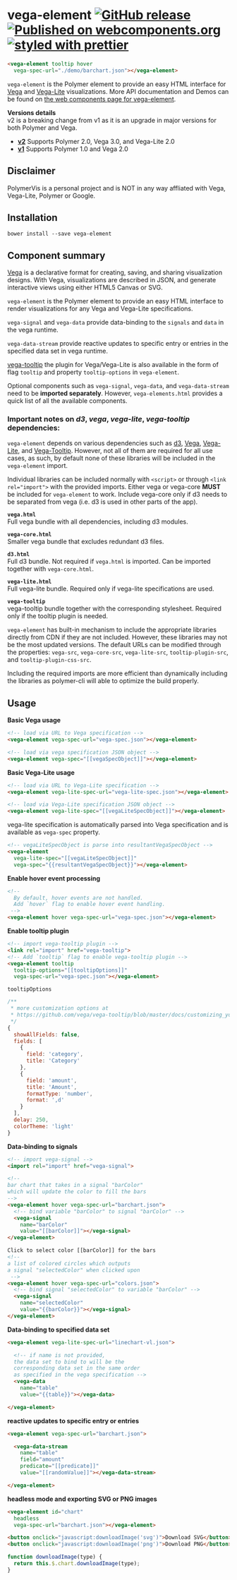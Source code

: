 vega-element
[![GitHub release](https://img.shields.io/github/release/PolymerVis/vega-element.svg)](https://github.com/PolymerVis/vega-element/releases)
[![Published on webcomponents.org](https://img.shields.io/badge/webcomponents.org-published-blue.svg)](https://www.webcomponents.org/element/PolymerVis/vega-element)
[![styled with prettier](https://img.shields.io/badge/styled_with-prettier-ff69b4.svg)](https://github.com/prettier/prettier)
==========

<!---
```
<custom-element-demo>
  <template is="dom-bind">
    <link rel="import" href="vega-tooltip.html">
    <link rel="import" href="vega-signal.html">
    <link rel="import" href="vega-element.html">
    <next-code-block></next-code-block>
  </template>
</custom-element-demo>
```
-->
```html
<vega-element tooltip hover
  vega-spec-url="./demo/barchart.json"></vega-element>

```

`vega-element` is the Polymer element to provide an easy HTML interface for [Vega](https://vega.github.io/vega) and [Vega-Lite](https://vega.github.io/vega-lite) visualizations.
More API documentation and Demos can be found on [the web components page for vega-element](https://www.webcomponents.org/element/PolymerVis/vega-element).

**Versions details**  
v2 is a breaking change from v1 as it is an upgrade in major versions for both Polymer and Vega.  
- [**v2**](https://github.com/PolymerVis/vega-element/tree/polymer2) Supports Polymer 2.0, Vega 3.0, and Vega-Lite 2.0
- [**v1**](https://github.com/PolymerVis/vega-element/tree/polymer1) Supports Polymer 1.0 and Vega 2.0

## Disclaimer
PolymerVis is a personal project and is NOT in any way affliated with Vega, Vega-Lite, Polymer or Google.

## Installation

```
bower install --save vega-element
```

## Component summary

[Vega](http://vega.github.io/) is a declarative format for creating, saving, and sharing visualization designs. With Vega, visualizations are described in JSON, and generate interactive views using either HTML5 Canvas or SVG.

`vega-element` is the Polymer element to provide an easy HTML interface to render visualizations for any Vega and Vega-Lite specifications.

`vega-signal` and `vega-data` provide data-binding to the `signals` and `data` in the vega runtime.

`vega-data-stream` provide reactive updates to specific entry or entries in the specified data set in vega runtime.

[vega-tooltip](https://github.com/vega/vega-tooltip) the plugin for Vega/Vega-Lite is also available in the form of flag `tooltip` and property `tooltip-options` in `vega-element`.

Optional components such as `vega-signal`, `vega-data`, and `vega-data-stream` need to be **imported separately**. However, `vega-elements.html` provides a quick list of all the available components.

### Important notes on *d3*, *vega*, *vega-lite*, *vega-tooltip* dependencies:

`vega-element` depends on various dependencies such as [d3](https://d3js.org/), [Vega](https://vega.github.io/vega/), [Vega-Lite](https://vega.github.io/vega-lite/), and [Vega-Tooltip](https://github.com/vega/vega-tooltip). However, not all of them are required for all use cases, as such, by default none of these libraries will be included in the `vega-element` import.

Individual libraries can be included normally with `<script>` or through `<link rel="import">` with the provided imports. Either vega or vega-core **MUST** be included for `vega-element` to work. Include vega-core only if d3 needs to be separated from vega (i.e. d3 is used in other parts of the app).

**`vega.html`**  
Full vega bundle with all dependencies, including d3 modules.

**`vega-core.html`**  
Smaller vega bundle that excludes redundant d3 files.

**`d3.html`**  
Full d3 bundle. Not required if `vega.html` is imported. Can be imported together with `vega-core.html`.

**`vega-lite.html`**  
Full vega-lite bundle. Required only if vega-lite specifications are used.

**`vega-tooltip`**  
vega-tooltip bundle together with the corresponding stylesheet. Required only if the tooltip plugin is needed.

`vega-element` has built-in mechanism to include the appropriate libraries directly from CDN if they are not included. However, these libraries may not be the most updated versions. The default URLs can be modified through the properties: `vega-src`, `vega-core-src`, `vega-lite-src`, `tooltip-plugin-src`, and `tooltip-plugin-css-src`.

Including the required imports are more efficient than dynamically including the libraries as polymer-cli will able to optimize the build properly.

## Usage

**Basic Vega usage**
```html
<!-- load via URL to Vega specification -->
<vega-element vega-spec-url="vega-spec.json"></vega-element>

<!-- load via vega specification JSON object -->
<vega-element vega-spec="[[vegaSpecObject]]"></vega-element>
```

**Basic Vega-Lite usage**  
```html
<!-- load via URL to Vega-Lite specification -->
<vega-element vega-lite-spec-url="vega-lite-spec.json"></vega-element>

<!-- load via Vega-Lite specification JSON object -->
<vega-element vega-lite-spec="[[vegaLiteSpecObject]]"></vega-element>
```
vega-lite specification is automatically parsed into Vega specification and is available as `vega-spec` property.
```html
<!-- vegaLiteSpecObject is parse into resultantVegaSpecObject -->
<vega-element
  vega-lite-spec="[[vegaLiteSpecObject]]"
  vega-spec="{{resultantVegaSpecObject}}"></vega-element>
```

**Enable hover event processing**  
```html
<!--
  By default, hover events are not handled.
  Add `hover` flag to enable hover event handling.
 -->
<vega-element hover vega-spec-url="vega-spec.json"></vega-element>
```

**Enable tooltip plugin**  
```html
<!-- import vega-tooltip plugin -->
<link rel="import" href="vega-tooltip">
<!-- Add `tooltip` flag to enable vega-tooltip plugin -->
<vega-element tooltip
  tooltip-options="[[tooltipOptions]]"
  vega-spec-url="vega-spec.json"></vega-element>
```

`tooltipOptions`
```javascript
/**
 * more customization options at
 * https://github.com/vega/vega-tooltip/blob/master/docs/customizing_your_tooltip.md
 */
{
  showAllFields: false,
  fields: [
    {
      field: 'category',
      title: 'Category'
    },
    {
      field: 'amount',
      title: 'Amount',
      formatType: 'number',
      format: ',d'
    }
  ],
  delay: 250,
  colorTheme: 'light'
}
```

**Data-binding to signals**  
```html
<!-- import vega-signal -->
<import rel="import" href="vega-signal">

<!--
bar chart that takes in a signal "barColor"
which will update the color to fill the bars
-->
<vega-element hover vega-spec-url="barchart.json">
  <!-- bind variable "barColor" to signal "barColor" -->
  <vega-signal
    name="barColor"
    value="[[barColor]]"></vega-signal>
</vega-element>

Click to select color [[barColor]] for the bars
<!--
a list of colored circles which outputs
a signal "selectedColor" when clicked upon
 -->
<vega-element hover vega-spec-url="colors.json">
  <!-- bind signal "selectedColor" to variable "barColor" -->
  <vega-signal
    name="selectedColor"
    value="{{barColor}}"></vega-signal>
</vega-element>
```

**Data-binding to specified data set**
```html
<vega-element vega-lite-spec-url="linechart-vl.json">

  <!-- if name is not provided,
  the data set to bind to will be the
  corresponding data set in the same order
  as specified in the vega specification -->
  <vega-data
    name="table"
    value="{{table}}"></vega-data>

</vega-element>
```

**reactive updates to specific entry or entries**
```html
<vega-element vega-spec-url="barchart.json">

  <vega-data-stream
    name="table"
    field="amount"
    predicate="[[predicate]]"
    value="[[randomValue]]"></vega-data-stream>

</vega-element>
```

**headless mode and exporting SVG or PNG images**
```html
<vega-element id="chart"
  headless
  vega-spec-url="barchart.json"></vega-element>

<button onclick="javascript:downloadImage('svg')">Download SVG</button>
<button onclick="javascript:downloadImage('png')">Download PNG</button>
```
```javascript
function downloadImage(type) {
  return this.$.chart.downloadImage(type);
}
```
